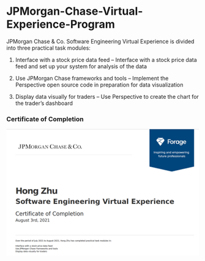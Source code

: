 # JPMorgan-Chase-Virtual-Experience-Program

JPMorgan Chase & Co. Software Engineering Virtual Experience is divided into three practical task modules:

1.	Interface with a stock price data feed – Interface with a stock price data feed and set up your system for analysis of the data

2.	Use JPMorgan Chase frameworks and tools – Implement the Perspective open source code in preparation for data visualization

3.	Display data visually for traders – Use Perspective to create the chart for the trader’s dashboard

### Certificate of Completion

![Forage JPMorgan Chase](certificate.png)
